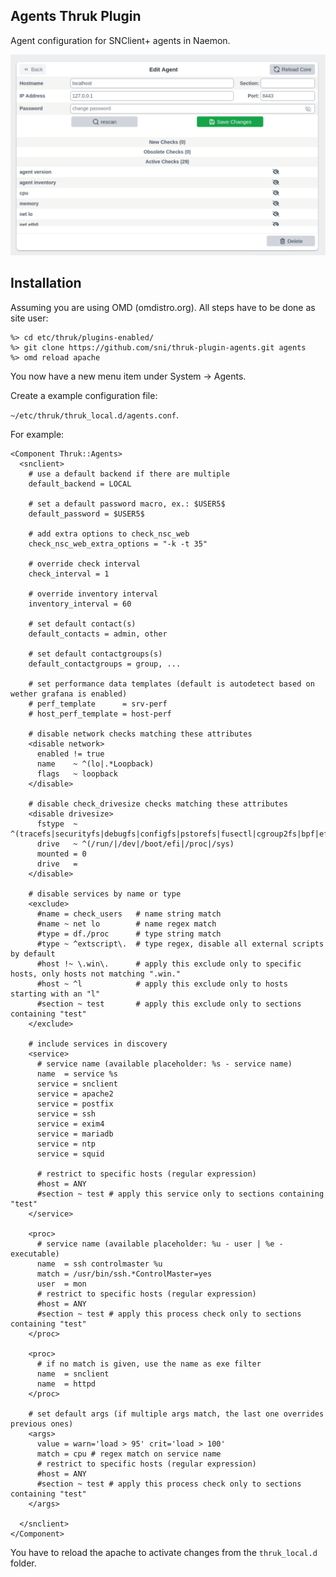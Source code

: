 ## Agents Thruk Plugin

Agent configuration for SNClient+ agents in Naemon.

![Thruk Agents Plugin](preview.png "Thruk Agents Plugin")

## Installation

Assuming you are using OMD (omdistro.org).
All steps have to be done as site user:

    %> cd etc/thruk/plugins-enabled/
    %> git clone https://github.com/sni/thruk-plugin-agents.git agents
    %> omd reload apache

You now have a new menu item under System -> Agents.

Create a example configuration file:

`~/etc/thruk/thruk_local.d/agents.conf`.

For example:

    <Component Thruk::Agents>
      <snclient>
        # use a default backend if there are multiple
        default_backend = LOCAL

        # set a default password macro, ex.: $USER5$
        default_password = $USER5$

        # add extra options to check_nsc_web
        check_nsc_web_extra_options = "-k -t 35"

        # override check interval
        check_interval = 1

        # override inventory interval
        inventory_interval = 60

        # set default contact(s)
        default_contacts = admin, other

        # set default contactgroups(s)
        default_contactgroups = group, ...

        # set performance data templates (default is autodetect based on wether grafana is enabled)
        # perf_template      = srv-perf
        # host_perf_template = host-perf

        # disable network checks matching these attributes
        <disable network>
          enabled != true
          name    ~ ^(lo|.*Loopback)
          flags   ~ loopback
        </disable>

        # disable check_drivesize checks matching these attributes
        <disable drivesize>
          fstype  ~ ^(tracefs|securityfs|debugfs|configfs|pstorefs|fusectl|cgroup2fs|bpf|efivarfs|sysfs|fuseblk|rpc_pipefs|nsfs|ramfs|binfmt_misc|proc|nfs|devpts|mqueue|hugetlbfs)$
          drive   ~ ^(/run/|/dev|/boot/efi|/proc|/sys)
          mounted = 0
          drive   =
        </disable>

        # disable services by name or type
        <exclude>
          #name = check_users   # name string match
          #name ~ net lo        # name regex match
          #type = df./proc      # type string match
          #type ~ ^extscript\.  # type regex, disable all external scripts by default
          #host !~ \.win\.      # apply this exclude only to specific hosts, only hosts not matching ".win."
          #host ~ ^l            # apply this exclude only to hosts starting with an "l"
          #section ~ test       # apply this exclude only to sections containing "test"
        </exclude>

        # include services in discovery
        <service>
          # service name (available placeholder: %s - service name)
          name  = service %s
          service = snclient
          service = apache2
          service = postfix
          service = ssh
          service = exim4
          service = mariadb
          service = ntp
          service = squid

          # restrict to specific hosts (regular expression)
          #host = ANY
          #section ~ test # apply this service only to sections containing "test"
        </service>

        <proc>
          # service name (available placeholder: %u - user | %e - executable)
          name  = ssh controlmaster %u
          match = /usr/bin/ssh.*ControlMaster=yes
          user  = mon
          # restrict to specific hosts (regular expression)
          #host = ANY
          #section ~ test # apply this process check only to sections containing "test"
        </proc>

        <proc>
          # if no match is given, use the name as exe filter
          name  = snclient
          name  = httpd
        </proc>

        # set default args (if multiple args match, the last one overrides previous ones)
        <args>
          value = warn='load > 95' crit='load > 100'
          match = cpu # regex match on service name
          # restrict to specific hosts (regular expression)
          #host = ANY
          #section ~ test # apply this process check only to sections containing "test"
        </args>

      </snclient>
    </Component>

You have to reload the apache to activate changes
from the `thruk_local.d` folder.
